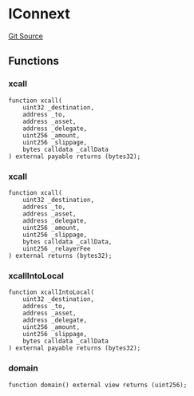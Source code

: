 # IConnext
[Git Source](https://github.com/malda-protocol/malda-lending/blob/ae9b756ce0322e339daafd68cf97592f5de2033d/src\interfaces\external\connext\IConnext.sol)


## Functions
### xcall


```solidity
function xcall(
    uint32 _destination,
    address _to,
    address _asset,
    address _delegate,
    uint256 _amount,
    uint256 _slippage,
    bytes calldata _callData
) external payable returns (bytes32);
```

### xcall


```solidity
function xcall(
    uint32 _destination,
    address _to,
    address _asset,
    address _delegate,
    uint256 _amount,
    uint256 _slippage,
    bytes calldata _callData,
    uint256 _relayerFee
) external returns (bytes32);
```

### xcallIntoLocal


```solidity
function xcallIntoLocal(
    uint32 _destination,
    address _to,
    address _asset,
    address _delegate,
    uint256 _amount,
    uint256 _slippage,
    bytes calldata _callData
) external payable returns (bytes32);
```

### domain


```solidity
function domain() external view returns (uint256);
```

